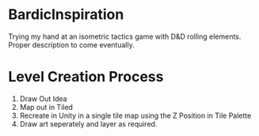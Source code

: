 # BardicInspiration
Trying my hand at an isometric tactics game with D&amp;D rolling elements. Proper description to come eventually.

# Level Creation Process
1. Draw Out Idea
2. Map out in Tiled
3. Recreate in Unity in a single tile map using the Z Position in Tile Palette
4. Draw art seperately and layer as required.
